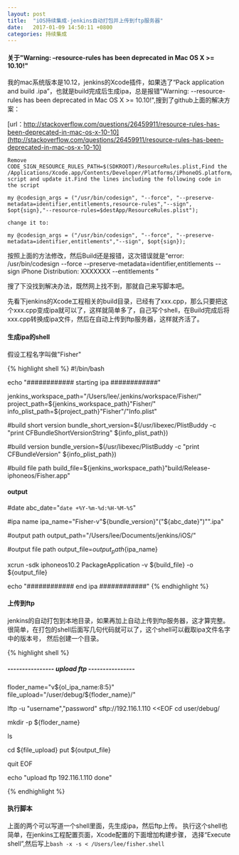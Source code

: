 ```yaml
---
layout: post
title:  "iOS持续集成-jenkins自动打包并上传到ftp服务器"
date:   2017-01-09 14:50:11 +0800
categories: 持续集成
---
```


#### 关于"Warning: –resource-rules has been deprecated in Mac OS X >= 10.10!"

我的mac系统版本是10.12，jenkins的Xcode插件，如果选了“Pack application and build .ipa”，也就是build完成后生成ipa，总是报错"Warning: --resource-rules has been deprecated in Mac OS X >= 10.10!",搜到了github上面的解决方案：

[url：http://stackoverflow.com/questions/26459911/resource-rules-has-been-deprecated-in-mac-os-x-10-10](http://stackoverflow.com/questions/26459911/resource-rules-has-been-deprecated-in-mac-os-x-10-10)

    Remove CODE_SIGN_RESOURCE_RULES_PATH=$(SDKROOT)/ResourceRules.plist,Find the /Applications/Xcode.app/Contents/Developer/Platforms/iPhoneOS.platform/Developer/usr/bin/PackageApplication script and update it.Find the lines including the following code in the script

`my @codesign_args = ("/usr/bin/codesign", "--force", "--preserve-metadata=identifier,entitlements,resource-rules","--sign", $opt{sign},"--resource-rules=$destApp/ResourceRules.plist");`

    change it to:


`my @codesign_args = ("/usr/bin/codesign", "--force", "--preserve-metadata=identifier,entitlements","--sign", $opt{sign});`

按照上面的方法修改，然后Build还是报错，这次错误就是“error: /usr/bin/codesign --force --preserve-metadata=identifier,entitlements --sign iPhone Distribution: XXXXXXX --entitlements ”

搜了下没找到解决办法，既然网上找不到，那就自己来写脚本吧。

先看下jenkins的Xcode工程相关的build目录，已经有了xxx.cpp，那么只要把这个xxx.cpp变成ipa就可以了，这样就简单多了，自己写个shell，在Build完成后将xxx.cpp转换成ipa文件，然后在自动上传到ftp服务器，这样就齐活了。

#### 生成ipa的shell

假设工程名字叫做"Fisher"

{% highlight shell %}
#!/bin/bash

echo "############ starting ipa ############"

jenkins_workspace_path="/Users/lee/.jenkins/workspace/Fisher/"
project_path=${jenkins_workspace_path}"Fisher/"
info_plist_path=${project_path}"Fisher"/"Info.plist"

#build short version
bundle_short_version=$(/usr/libexec/PlistBuddy -c "print CFBundleShortVersionString" ${info_plist_path})

#build version
bundle_version=$(/usr/libexec/PlistBuddy -c "print CFBundleVersion" ${info_plist_path})

#build file path
build_file=${jenkins_workspace_path}"build/Release-iphoneos/Fisher.app"

#### output
#date
abc_date="`date +%Y-%m-%d:%H-%M-%S`"

#ipa name
ipa_name="Fisher-v"${bundle_version}"("${abc_date}")"".ipa"

#output path
output_path="/Users/lee/Documents/jenkins/iOS/"

#output file path
output_file=${output_path}${ipa_name}


xcrun -sdk iphoneos10.2 PackageApplication -v ${build_file} -o ${output_file}

echo "############ end ipa ############"
{% endhighlight %}

#### 上传到ftp

jenkins的自动打包到本地目录，如果再加上自动上传到ftp服务器，这才算完整。
很简单，在打包的shell后面写几句代码就可以了，这个shell可以截取ipa文件名字中的版本号，
然后创建一个目录。

{% highlight shell %}

##### ---------------- upload ftp ----------------

floder_name="v${ol_ipa_name:8:5}"
file_upload="/user/debug/${floder_name}/"

lftp -u "username","password" sftp://192.116.1.110 <<EOF
cd user/debug/

mkdir -p ${floder_name}

ls

cd ${file_upload}
put ${output_file}

quit
EOF

echo "upload ftp 192.116.1.110 done"

{% endhighlight %}

#### 执行脚本
上面的两个可以写道一个shell里面，先生成ipa，然后ftp上传。
执行这个shell也简单，在jenkins工程配置页面，Xcode配置的下面增加构建步骤，
选择“Execute shell”,然后写上`bash -x -s < /Users/lee/fisher.shell`
